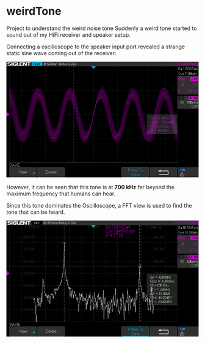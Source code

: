 # weirdTone
Project to understand the weird noise tone
Suddenly a weird tone started to sound out of my HiFi receiver and speaker setup.

Connecting a oscilloscope to the speaker input port revealed a strange static sine wave coming out of the receiver:

![](noise_time.bmp)

However, it can be seen that this tone is at **700 kHz** far beyond the maximum frequency that humans can hear.

Since this tone dominates the Oscilloscope, a FFT view is used to find the tone that can be heard.

![](audio_tone.bmp)
